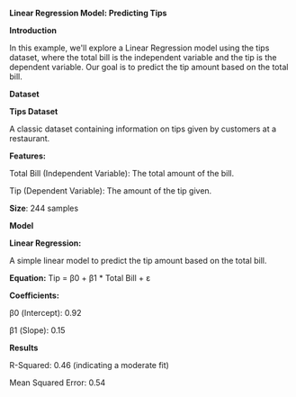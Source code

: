 
**Linear Regression Model: Predicting Tips**

**Introduction**

In this example, we'll explore a Linear Regression model using the tips dataset, where the total bill is the independent variable and the tip is the dependent variable. Our goal is to predict the tip amount based on the total bill.

**Dataset**

**Tips Dataset**

A classic dataset containing information on tips given by customers at a restaurant.

**Features:**

Total Bill (Independent Variable): The total amount of the bill.

Tip (Dependent Variable): The amount of the tip given.

**Size**: 244 samples

**Model**

**Linear Regression:**

A simple linear model to predict the tip amount based on the total bill.

**Equation:** Tip = β0 + β1 * Total Bill + ε

**Coefficients:**

β0 (Intercept): 0.92

β1 (Slope): 0.15

**Results**

R-Squared: 0.46 (indicating a moderate fit)

Mean Squared Error: 0.54
